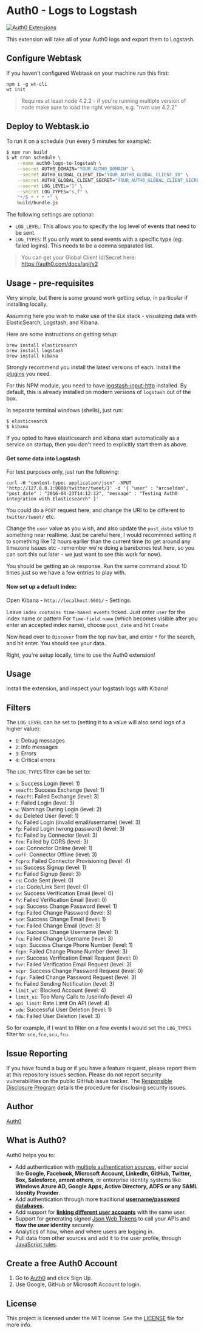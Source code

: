 # Auth0 - Logs to Logstash

[![Auth0 Extensions](http://cdn.auth0.com/extensions/assets/badge.svg)](https://sandbox.it.auth0.com/api/run/auth0-extensions/extensions-badge?webtask_no_cache=1)

This extension will take all of your Auth0 logs and export them to Logstash.

## Configure Webtask

If you haven't configured Webtask on your machine run this first:

```
npm i -g wt-cli
wt init
```

> Requires at least node 4.2.2 - if you're running multiple version of node make sure to load the right version, e.g. "nvm use 4.2.2"

## Deploy to Webtask.io

To run it on a schedule (run every 5 minutes for example):

```bash
$ npm run build
$ wt cron schedule \
    --name auth0-logs-to-logstash \
    --secret AUTH0_DOMAIN="YOUR_AUTH0_DOMAIN" \
    --secret AUTH0_GLOBAL_CLIENT_ID="YOUR_AUTH0_GLOBAL_CLIENT_ID" \
    --secret AUTH0_GLOBAL_CLIENT_SECRET="YOUR_AUTH0_GLOBAL_CLIENT_SECRET" \
    --secret LOG_LEVEL="1" \
    --secret LOG_TYPES="s,f" \
    "*/5 * * * *" \
    build/bundle.js
```


The following settings are optional:

 - `LOG_LEVEL`: This allows you to specify the log level of events that need to be sent.
 - `LOG_TYPES`: If you only want to send events with a specific type (eg: failed logins). This needs to be a comma separated list.

> You can get your Global Client Id/Secret here: https://auth0.com/docs/api/v2

## Usage - pre-requisites

Very simple, but there is some ground work getting setup, in particular if installing locally.

Assuming here you wish to make use of the `ELK` stack - visualizing data with ElasticSearch, Logstash, and Kibana.

Here are some instructions on getting setup:

```
brew install elasticsearch
brew install logstash
brew install kibana
```

Strongly recommend you install the latest versions of each.
Install the [plugins](https://www.elastic.co/guide/en/logstash/current/input-plugins.html) you need.

For this NPM module, you need to have [logstash-input-http](https://github.com/logstash-plugins/logstash-input-http) installed.
By default, this is already installed on modern versions of `logstash` out of the box.

In separate terminal windows (shells), just run:

```
$ elasticsearch
$ kibana
```

If you opted to have elasticsearch and kibana start automatically as a service on startup, then you don't need to explicitly start them as above.

#### Get some data into Logstash

For test purposes only, just run the following:

```
curl -H "content-type: application/json" -XPUT 'http://127.0.0.1:8080/twitter/tweet/1' -d '{ "user" : "arcseldon", "post_date" : "2016-04-23T14:12:12", "message" : "Testing Auth0 integration with Elasticsearch" }'
```

You could do a `POST` request here, and change the URI to be different to `twitter/tweet/` etc.

Change the `user` value as you wish, and also update the `post_date` value to something near realtime. Just be careful here, I would recommned setting it to something like 12 hours earlier than the current time (to get around any timezone issues etc - remember we're doing a barebones test here, so you can sort this out later - we just want to see this work for now).

You should be getting an `ok` response. Run the same command about 10 times just so we have a few entries to play with.


#### Now set up a default index:

Open Kibana - `http://localhost:5601/` - Settings.

Leave `index contains time-based events` ticked.
Just enter `user` for the index name or pattern
For `Time-field name` (which becomes visible after you enter an accepted index name), choose `post_date` and hit `Create`

Now head over to `Discover` from the top nav bar, and enter `*` for the search, and hit enter. You should see your data.

Right, you're setup locally, time to use the Auth0 extension!

## Usage

Install the extension, and inspect your logstash logs with Kibana!


## Filters

The `LOG_LEVEL` can be set to (setting it to a value will also send logs of a higher value):

 - `1`: Debug messages
 - `2`: Info messages
 - `3`: Errors
 - `4`: Critical errors

The `LOG_TYPES` filter can be set to:

- `s`: Success Login (level: 1)
- `seacft`: Success Exchange (level: 1)
- `feacft`: Failed Exchange (level: 3)
- `f`: Failed Login (level: 3)
- `w`: Warnings During Login (level: 2)
- `du`: Deleted User (level: 1)
- `fu`: Failed Login (invalid email/username) (level: 3)
- `fp`: Failed Login (wrong password) (level: 3)
- `fc`: Failed by Connector (level: 3)
- `fco`: Failed by CORS (level: 3)
- `con`: Connector Online (level: 1)
- `coff`: Connector Offline (level: 3)
- `fcpro`: Failed Connector Provisioning (level: 4)
- `ss`: Success Signup (level: 1)
- `fs`: Failed Signup (level: 3)
- `cs`: Code Sent (level: 0)
- `cls`: Code/Link Sent (level: 0)
- `sv`: Success Verification Email (level: 0)
- `fv`: Failed Verification Email (level: 0)
- `scp`: Success Change Password (level: 1)
- `fcp`: Failed Change Password (level: 3)
- `sce`: Success Change Email (level: 1)
- `fce`: Failed Change Email (level: 3)
- `scu`: Success Change Username (level: 1)
- `fcu`: Failed Change Username (level: 3)
- `scpn`: Success Change Phone Number (level: 1)
- `fcpn`: Failed Change Phone Number (level: 3)
- `svr`: Success Verification Email Request (level: 0)
- `fvr`: Failed Verification Email Request (level: 3)
- `scpr`: Success Change Password Request (level: 0)
- `fcpr`: Failed Change Password Request (level: 3)
- `fn`: Failed Sending Notification (level: 3)
- `limit_wc`: Blocked Account (level: 4)
- `limit_ui`: Too Many Calls to /userinfo (level: 4)
- `api_limit`: Rate Limit On API (level: 4)
- `sdu`: Successful User Deletion (level: 1)
- `fdu`: Failed User Deletion (level: 3)

So for example, if I want to filter on a few events I would set the `LOG_TYPES` filter to: `sce,fce,scu,fcu`.

## Issue Reporting

If you have found a bug or if you have a feature request, please report them at this repository issues section. Please do not report security vulnerabilities on the public GitHub issue tracker. The [Responsible Disclosure Program](https://auth0.com/whitehat) details the procedure for disclosing security issues.

## Author

[Auth0](auth0.com)

## What is Auth0?

Auth0 helps you to:

* Add authentication with [multiple authentication sources](https://docs.auth0.com/identityproviders), either social like **Google, Facebook, Microsoft Account, LinkedIn, GitHub, Twitter, Box, Salesforce, amont others**, or enterprise identity systems like **Windows Azure AD, Google Apps, Active Directory, ADFS or any SAML Identity Provider**.
* Add authentication through more traditional **[username/password databases](https://docs.auth0.com/mysql-connection-tutorial)**.
* Add support for **[linking different user accounts](https://docs.auth0.com/link-accounts)** with the same user.
* Support for generating signed [Json Web Tokens](https://docs.auth0.com/jwt) to call your APIs and **flow the user identity** securely.
* Analytics of how, when and where users are logging in.
* Pull data from other sources and add it to the user profile, through [JavaScript rules](https://docs.auth0.com/rules).

## Create a free Auth0 Account

1. Go to [Auth0](https://auth0.com) and click Sign Up.
2. Use Google, GitHub or Microsoft Account to login.

## License

This project is licensed under the MIT license. See the [LICENSE](LICENSE) file for more info.
